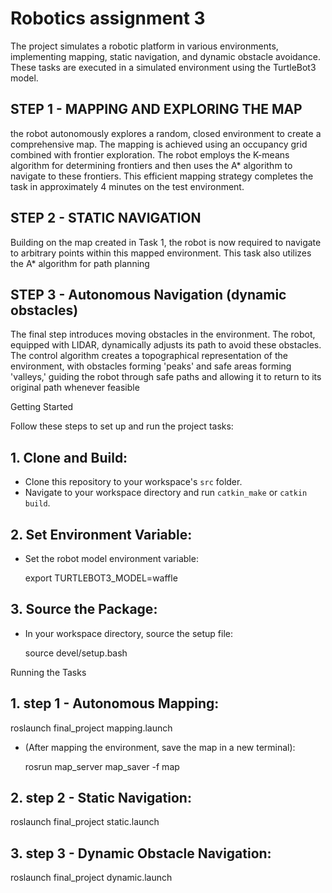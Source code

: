 # Robotics assignment 3
The project simulates a robotic platform in various environments, implementing mapping, static navigation, and dynamic obstacle avoidance. These tasks are executed in a simulated environment using the TurtleBot3 model.
## STEP 1 - MAPPING AND EXPLORING THE MAP
the robot autonomously explores a random, closed environment to create a comprehensive map. The mapping is achieved using an occupancy grid combined with frontier exploration. The robot employs the K-means algorithm for determining frontiers and then uses the A* algorithm to navigate to these frontiers. This efficient mapping strategy completes the task in approximately 4 minutes on the test environment.
 
## STEP 2 - STATIC NAVIGATION
Building on the map created in Task 1, the robot is now required to navigate to arbitrary points within this mapped environment. This task also utilizes the A* algorithm for path planning
## STEP 3 - Autonomous Navigation (dynamic obstacles)
The final step introduces moving obstacles in the environment. The robot, equipped with LIDAR, dynamically adjusts its path to avoid these obstacles. The control algorithm creates a topographical representation of the environment, with obstacles forming 'peaks' and safe areas forming 'valleys,' guiding the robot through safe paths and allowing it to return to its original path whenever feasible


Getting Started

Follow these steps to set up and run the project tasks:

## 1. Clone and Build:
   - Clone this repository to your workspace's `src` folder.
   - Navigate to your workspace directory and run `catkin_make` or `catkin build`.

## 2. Set Environment Variable:
   - Set the robot model environment variable:
     
     export TURTLEBOT3_MODEL=waffle
     

## 3. Source the Package:
   - In your workspace directory, source the setup file:
  
     source devel/setup.bash
     

 Running the Tasks

## 1. step 1 - Autonomous Mapping:

   roslaunch final_project mapping.launch
   
   - (After mapping the environment, save the map in a new terminal):
  
     rosrun map_server map_saver -f map
     

## 2. step 2 - Static Navigation:

   roslaunch final_project static.launch
   

## 3. step 3 - Dynamic Obstacle Navigation:

   roslaunch final_project dynamic.launch

